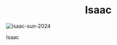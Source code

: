 <h1 align="center">Isaac</h1>
<p align="left"> <img src="https://komarev.com/ghpvc/?username=isaac-sun-2024&label=Profile%20views&color=0e75b6&style=flat" alt="isaac-sun-2024" /> </p>

Isaac
